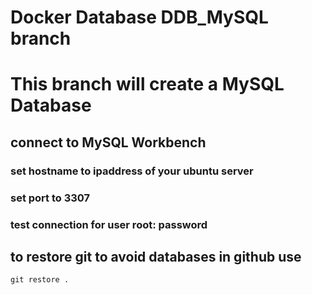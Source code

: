 # Docker Database DDB_MySQL branch

# This branch will create a MySQL Database

## connect to MySQL Workbench

### set hostname to ipaddress of your ubuntu server

### set port to 3307

### test connection for user root: password

## to restore git to avoid databases in github use

```
git restore .

```
